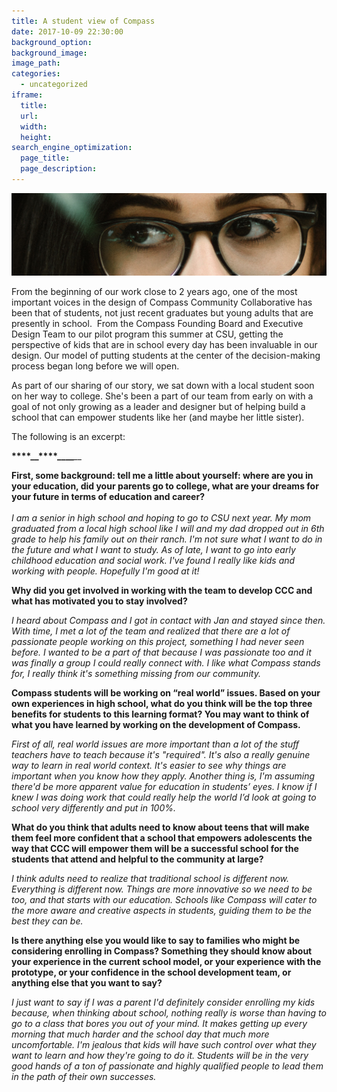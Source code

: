 ```yaml
---
title: A student view of Compass
date: 2017-10-09 22:30:00
background_option: 
background_image: 
image_path:
categories:
  - uncategorized
iframe: 
  title: 
  url:  
  width: 
  height:
search_engine_optimization:
  page_title:
  page_description:
---
```



![](/assets/images/versions/glasses---x----2151-566x---.jpg)

From the beginning of our work close to 2 years ago, one of the most important voices in the design of Compass Community Collaborative has been that of students, not just recent graduates but young adults that are presently in school.  From the Compass Founding Board and Executive Design Team to our pilot program this summer at CSU, getting the perspective of kids that are in school every day has been invaluable in our design. Our model of putting students at the center of the decision-making process began long before we will open.

As part of our sharing of our story, we sat down with a local student soon on her way to college. She's been a part of our team from early on with a goal of not only growing as a leader and designer but of helping build a school that can empower students like her (and maybe her little sister).

The following is an excerpt:

**__****__****__****__****__****__****__***__*

**First, some background: tell me a little about yourself: where are you in your education, did your parents go to college, what are your dreams for your future in terms of education and career?**<br>*<br>I am a senior in high school and hoping to go to CSU next year. My mom graduated from a local high school like I will and my dad dropped out in 6th grade to help his family out on their ranch. I'm not sure what I want to do in the future and what I want to study. As of late, I want to go into early childhood education and social work. I've found I really like kids and working with people. Hopefully I'm good at it!*

**Why did you get involved in working with the team to develop CCC and what has motivated you to stay involved?**

*I heard about Compass and I got in contact with Jan and stayed since then. With time, I met a lot of the team and realized that there are a lot of passionate people working on this project, something I had never seen before. I wanted to be a part of that because I was passionate too and it was finally a group I could really connect with. I like what Compass stands for, I really think it's something missing from our community.*

**Compass students will be working on “real world” issues. Based on your own experiences in high school, what do you think will be the top three benefits for students to this learning format? You may want to think of what you have learned by working on the development of Compass.**

*First of all, real world issues are more important than a lot of the stuff teachers have to teach because it's "required". It's also a really genuine way to learn in real world context. It's easier to see why things are important when you know how they apply. Another thing is, I'm assuming there'd be more apparent value for education in students’ eyes. I know if I knew I was doing work that could really help the world I’d look at going to school very differently and put in 100%.*

**What do you think that adults need to know about teens that will make them feel more confident that a school that empowers adolescents the way that CCC will empower them will be a successful school for the students that attend and helpful to the community at large?**

*I think adults need to realize that traditional school is different now. Everything is different now. Things are more innovative so we need to be too, and that starts with our education. Schools like Compass will cater to the more aware and creative aspects in students, guiding them to be the best they can be.*

**Is there anything else you would like to say to families who might be considering enrolling in Compass? Something they should know about your experience in the current school model, or your experience with the prototype, or your confidence in the school development team, or anything else that you want to say?**

*I just want to say if I was a parent I'd definitely consider enrolling my kids because, when thinking about school, nothing really is worse than having to go to a class that bores you out of your mind. It makes getting up every morning that much harder and the school day that much more uncomfortable. I'm jealous that kids will have such control over what they want to learn and how they're going to do it. Students will be in the very good hands of a ton of passionate and highly qualified people to lead them in the path of their own successes.*